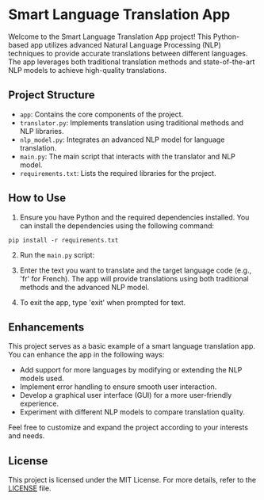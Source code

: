 # Smart Language Translation App

Welcome to the Smart Language Translation App project! This Python-based app utilizes advanced Natural Language Processing (NLP) techniques to provide accurate translations between different languages. The app leverages both traditional translation methods and state-of-the-art NLP models to achieve high-quality translations.

## Project Structure


- `app`: Contains the core components of the project.
- `translator.py`: Implements translation using traditional methods and NLP libraries.
- `nlp_model.py`: Integrates an advanced NLP model for language translation.
- `main.py`: The main script that interacts with the translator and NLP model.
- `requirements.txt`: Lists the required libraries for the project.

## How to Use

1. Ensure you have Python and the required dependencies installed. You can install the dependencies using the following command:

```
pip install -r requirements.txt
```

2. Run the `main.py` script:


3. Enter the text you want to translate and the target language code (e.g., 'fr' for French). The app will provide translations using both traditional methods and the advanced NLP model.

4. To exit the app, type 'exit' when prompted for text.

## Enhancements

This project serves as a basic example of a smart language translation app. You can enhance the app in the following ways:

- Add support for more languages by modifying or extending the NLP models used.
- Implement error handling to ensure smooth user interaction.
- Develop a graphical user interface (GUI) for a more user-friendly experience.
- Experiment with different NLP models to compare translation quality.

Feel free to customize and expand the project according to your interests and needs.

## License

This project is licensed under the MIT License. For more details, refer to the [LICENSE](LICENSE) file.
